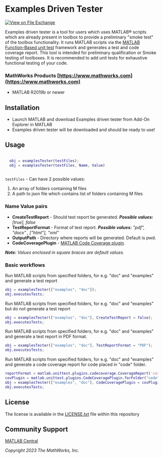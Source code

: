 # Examples Driven Tester

[![View <File Exchange Title> on File Exchange](https://www.mathworks.com/matlabcentral/images/matlab-file-exchange.svg)](https://www.mathworks.com/matlabcentral/fileexchange/####-file-exchange-title) 
  
Examples driven tester is a tool for users which uses MATLAB&reg; scripts which are already present in toolbox to provide a preliminary "smoke test" of the toolbox functionality. It runs MATLAB scripts via the [MATLAB Function-Based unit test](https://www.mathworks.com/help/matlab/function-based-unit-tests.html) framework and generates a test and code coverage report. This tool is intended for preliminary qualification or Smoke testing of toolboxes. It is recommended to add unit tests for exhaustive functional testing of your code. 

  
### MathWorks Products [https://www.mathworks.com](https://www.mathworks.com)  
* MATLAB R2019b or newer 

## Installation 

  * Launch MATLAB and download Examples driven tester from Add-On Explorer in MATLAB
  * Examples driven tester will be downloaded and should be ready to use!
  
## Usage
  
```matlab
  
  obj = examplesTester(testFiles);
  obj = examplesTester(testFiles, Name, Value)
  
```

`testFiles` - Can have 2 possible values:

 1. An array of folders containing  M files
 2. A path to json file which contains list of folders containing M files

### Name Value pairs

* **CreateTestReport**           - Should test report be generated. ***Possible values:**[true], false*
* **TestReportFormat**           - Format of test report. ***Possible values:** "pdf", "docx" , ["html”], “xml”*
* **OutputPath**                 - Directory where reports will be generated.  Default is pwd.
* **CodeCoveragePlugin**         - [MATLAB Code Coverage plugin](https://www.mathworks.com/help/matlab/ref/matlab.unittest.plugins.codecoverageplugin-class.html).

***Note:** Values enclosed in square braces are default values.*

### Basic workflows

Run MATLAB scripts from specified folders, for e.g. "doc" and "examples" and generate a test report

```matlab
obj = examplesTester(["examples", "doc"]);
obj.executesTests;
```

Run MATLAB scripts from specified folders, for e.g. "doc" and "examples" but do not generate a test report

```matlab
obj = examplesTester(["examples", "doc"], CreateTestReport = false);
obj.executesTests;
```

Run MATLAB scripts from specified folders, for e.g. "doc" and "examples" and generate a test report in PDF format.

```matlab
obj = examplesTester(["examples", "doc"], TestReportFormat = "PDF");
obj.executesTests;
```

Run MATLAB scripts from specified folders, for e.g. "doc" and "examples" and generate a code coverage report for code placed in "code" folder.

```matlab
reportFormat = matlab.unittest.plugins.codecoverage.CoverageReport('coverage-report');
covPlugin = matlab.unittest.plugins.CodeCoveragePlugin.forFolder("code", "Producing", reportFormat);
obj = examplesTester(["examples", "doc"], CodeCoveragePlugin = covPlugin);
obj.executesTests;
```

## License

The license is available in the [LICENSE.txt](license.txt) file within this repository

## Community Support

[MATLAB Central](https://www.mathworks.com/matlabcentral)

*Copyright 2023 The MathWorks, Inc.*
